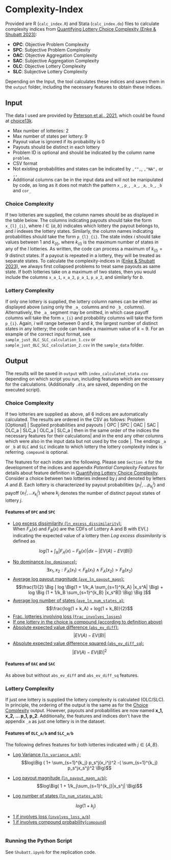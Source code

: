 # Complexity-Index

Provided are R (`calc_index.R`) and Stata (`calc_index.do`) files to calculate complexity indices from [Quantifying Lottery Choice Complexity (Enke & Shubatt 2023)](https://benjamin-enke.com/pdf/Quant_complexity.pdf):
- **OPC**: Objective Problem Complexity
- **SPC**: Subjective Problem Complexity
- **OAC**: Objective Aggregation Complexity
- **SAC**: Subjective Aggregation Complexity
- **OLC**: Objective Lottery Complexity
- **SLC**: Subjective Lottery Complexity

Depending on the Input, the tool calculates these indices and saves them in the `output` folder, including the necessary features to obtain these indices. 


## Input 
The data I used are provided by [Peterson et al., 2021](https://www.science.org/doi/10.1126/science.abe2629), which could be found at [choice13k](https://github.com/jcpeterson/choices13k). 
- Max number of lotteries: 2
- Max number of states per lottery: 9
- Payout value is ignored if its probability is 0
- Payouts should be distinct in each lottery
- Problem ID is optional and should be indicated by the column name `problem`.
- CSV format 
- Not existing probabilities and states can be indicated by `,"",`, `,"NA",` or `,,` 
- Additional columns can be in the input data and will not be manipulated by code, as long as it does not match the pattern `x_`, `p_`, `_a_`, `_a`, `_b_`, `_b` and `cor_`

### Choice Complexity
If two lotteries are supplied, the column names should be as displayed in the table below. The columns indicating payouts should take the form `x_{l}_{i}`, where $l \in \{a,b\}$ indicates which lottery the payout belongs to, and $i$ indexes the lottery states. Similarly, the column names indicating probabilities should take the form `p_{l}_{i}`. The state index $i$ should take values between 1 and $k_{\{l\}}$, where $k_{\{l\}}$ is the maximum number of states in any of the $l$ lotteries. As written, the code can process a maximum of $k_{\{l\}} = 9$ distinct states.  If a payout is repeated in a lottery, they will be treated as separate states. To calculate the complexity-indices in [(Enke & Shubatt 2023)](https://benjamin-enke.com/pdf/Quant_complexity), we always first collapsed problems to treat same payouts as same state. If both lotteries take on a maximum of two states, then you would include the columns `x_a_1`, `x_a_2`, `p_a_1`, `p_a_2`, and similarly for $b$.


### Lottery Complexity
If only one lottery is supplied, the lottery column names can be either as displayed above (using only the `_a_` columns and no `_b_` columns). Alternatively, the `_a_` segment may be omitted, in which case payoff columns will take the form `x_{i}` and probability columns will take the form `p_{i}`. Again, $i$ will range between 0 and $k$, the largest number of distinct states in any lottery; the code can handle a maximum value of $k = 9$. For an example of the correct input format, see `sample_just_OLC_SLC_calculation_1.csv` or `sample_just_OLC_SLC_calculation_2.csv` in the `sample_data` folder.

## Output
The results will be saved in `output` with `index_calculated_stata.csv` depending on which script you run, including features which are necessary for the calculations. (Additionally `.dta`, are saved, depending on the executed script).

### Choice Complexity
If two lotteries are supplied as above, all 6 indices are automatically calculated. The results are ordered in the CSV as follows: Problem [Optional] | Supplied probabilities and payouts | OPC | SPC | OAC | SAC | OLC_a | SLC_a |  OLC_a | SLC_a | then in the same order of the indices the necessary features for their calculations| and in the end any other columns which were also in the input data but not used by the code |. The endings `_a` or `_b` at `OLC` and `SLC` indicate to which lottery the lottery complexity index is referring. `compound` is optional. 

The features for each index are the following. Please see `Section 4` for the development of the indices and appendix *Potential Complexity Features* for details about feature definition in [Quantifying Lottery Choice Complexity](https://benjamin-enke.com/pdf/Quant_complexity.pdf). <br>
Consider a choice between two lotteries indexed by $j$ and denoted by letters $A$ and $B$. Each lottery is characterized by payout probabilities $(p_1^j,...p^j_{k_j})$ and payoff $(x_1^j,...x^j_{k_j})$ where $k_j$ denotes the number of distinct payout states of lottery $j$.

#### Features of `OPC` and `SPC`
- <u>Log excess dissimilarity (`ln_excess_dissimilarity`):</u><br>
When $F_A(x)$ and $F_B(x)$ are the CDFs of Lottery A and B with EV(.) indicating the expected value of a lottery then *Log excess dissimilarity* is defined as 

$$log\Big( 1+\int_\mathbb{R} |F_A(x) - F_B(x)|dx - |EV(A) - EV(B)|\Big) $$

- <u>No dominance (`no_dominance`):</u><br>
$$\exists x_1 , x_2: F_A(x_1) < F_B(x_1) \land F_A(x_2) >F_B(x_2)  $$
- <u>Average log payout magnitude (`ave_ln_payout_magn`):</u><br>
$$\frac{1}{2} \Big [ log \Big(1 +  1/k_A \sum_{s=1}^{k_A} |x_s^A| \Big) + log \Big (1 + 1/k_B \sum_{s=1}^{k_B} |x_s^B|) \Big) \Big ]$$
- <u>Average log number of states (`ave_ln_num_states_a`):</u><br>
$$\frac{log(1 + k_A) + log(1 + k_B)}{2}$$
- <u>Frac. lotteries involving loss (`frac_involves_losses`)</u><br>
- <u>If one lottery in the choice is compound (according to definition [above](#Compound))</u><br>
- <u>Absolute expected value difference (`abs_ev_diff`):</u><br>
$$|EV(A) - EV(B)|$$
- <u>Absolute expected value difference squared (`abs_ev_diff_sq`):</u><br>
$$|EV(A) - EV(B)|^2$$

#### Features of `OAC` and `SAC`
As above but without `abs_ev_diff` and `abs_ev_diff_sq` features.

### Lottery Complexity

If  just one lottery is supplied the lottery complexity is calculated (OLC/SLC). In principle, the ordering of the output is the same as for the [Choice Complexity](#Choice-Complexity) output. However, payouts and probabilities are now named **x_1, x_2, ... p_1, p_2**. Additionally, the features and indices don't have the appendix `_a` as just one lottery is in the dataset.


#### Features of `OLC_a/b` and `SLC_a/b`
The following defines features for both lotteries indicated with $j\in \{A,B \}$.<br>

- <u>Log Variance (`ln_variance_a/b`):</u><br>
$$log\Big ( 1+  \sum_{s=1}^{k_j} p_s^j(x_i^j)^2 -( \sum_{s=1}^{k_j} p_s^jx_s^j)^2 \Big)$$

- <u>Log payout magnitude (`ln_payout_magn_a/b`):</u><BR>
$$log\Big( 1 + 1/k_j\sum_{s=1}^{k_j}|x_s^j|  \Big)$$

		

- <u>Log number of states (`ln_num_states_a/b`):</u><br>

$$ log \Big ( 1 + k_j \Big )$$

- <u>1 if involves loss (`involves_loss_a/b`)</u><br>
- <u>1 if involves compound probability(`compound`)</u><br> 


### Running the Python Script
 See `Shubatt.ipynb` for the replication code.